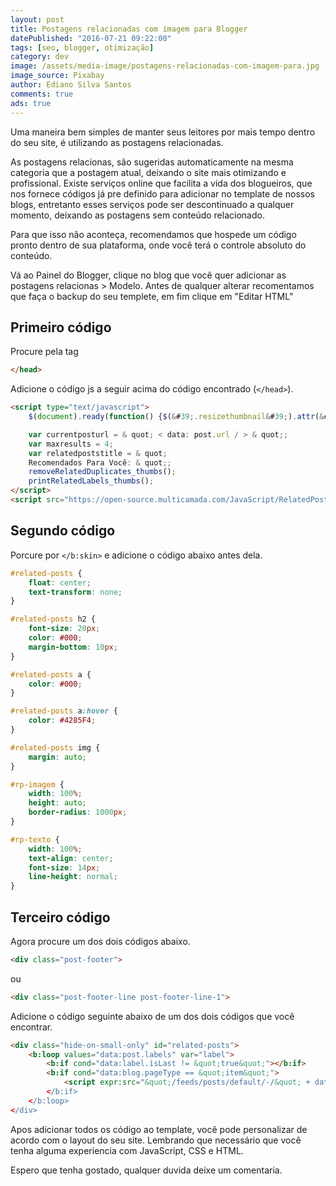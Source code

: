 ```yaml
---
layout: post
title: Postagens relacionadas com imagem para Blogger
datePublished: "2016-07-21 09:22:00"
tags: [seo, blogger, otimização]
category: dev
image: /assets/media-image/postagens-relacionadas-com-imagem-para.jpg
image_source: Pixabay
author: Ediano Silva Santos
comments: true
ads: true
---
```


Uma maneira bem simples de manter seus leitores por mais tempo dentro do seu site, é utilizando as postagens relacionadas.

As postagens relacionas, são sugeridas automaticamente na mesma categoria que a postagem atual, deixando o site mais otimizando e profissional. Existe serviços online que facilita a vida dos blogueiros, que nos fornece códigos já pre definido para adicionar no template de nossos blogs, entretanto esses serviços pode ser descontinuado a qualquer momento, deixando as postagens sem conteúdo relacionado.

Para que isso não aconteça, recomendamos que hospede um código pronto dentro de sua plataforma, onde você terá o controle absoluto do conteúdo.

Vá ao Painel do Blogger, clique no blog que você quer adicionar as postagens relacionas &gt; Modelo. Antes de qualquer alterar recomentamos que faça o backup do seu templete, em fim clique em "Editar HTML"

## Primeiro código
Procure pela tag

```html
</head>
```

Adicione o código js a seguir acima do código encontrado (`</head>`).

```html
<script type="text/javascript">
    $(document).ready(function() {$(&#39;.resizethumbnail&#39;).attr(&#39;src&#39;, function(i, src) {returnsrc.replace( &#39;s72-c&#39;, &#39;s500-c&#39; );});});

    var currentposturl = & quot; < data: post.url / > & quot;;
    var maxresults = 4;
    var relatedpoststitle = & quot;
    Recomendados Para Você: & quot;;
    removeRelatedDuplicates_thumbs();
    printRelatedLabels_thumbs();
</script>
<script src="https://open-source.multicamada.com/JavaScript/RelatedPostsForBlogger.js"></script>
```

## Segundo código
Porcure por `</b:skin>` e adicione o código abaixo antes dela.

```css
#related-posts {
    float: center;
    text-transform: none;
}

#related-posts h2 {
    font-size: 20px;
    color: #000;
    margin-bottom: 10px;
}

#related-posts a {
    color: #000;
}

#related-posts a:hover {
    color: #4285F4;
}

#related-posts img {
    margin: auto;
}

#rp-imagem {
    width: 100%;
    height: auto;
    border-radius: 1000px;
}

#rp-texto {
    width: 100%;
    text-align: center;
    font-size: 14px;
    line-height: normal;
}
```

## Terceiro código
Agora procure um dos dois códigos abaixo.

```html
<div class="post-footer">
```

ou

```html
<div class="post-footer-line post-footer-line-1">
```

Adicione o código seguinte abaixo de um dos dois códigos que você encontrar.

```html
<div class="hide-on-small-only" id="related-posts">
    <b:loop values="data:post.labels" var="label">
        <b:if cond="data:label.isLast != &quot;true&quot;"></b:if>
        <b:if cond="data:blog.pageType == &quot;item&quot;">
            <script expr:src="&quot;/feeds/posts/default/-/&quot; + data:label.name + &quot;?alt=json-in-script&ampcallback=related_results_labels_thumbs&amp;max-results=6&quot;></script>
        </b:if>
    </b:loop>
</div>
```

Apos adicionar todos os código ao template, você pode personalizar de acordo com o layout do seu site. Lembrando que necessário que você tenha alguma experiencia com JavaScript, CSS e HTML.

Espero que tenha gostado, qualquer duvida deixe um comentaria.